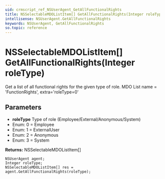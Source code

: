 ```yaml
---
uid: crmscript_ref_NSUserAgent_GetAllFunctionalRights
title: NSSelectableMDOListItem[] GetAllFunctionalRights(Integer roleType)
intellisense: NSUserAgent.GetAllFunctionalRights
keywords: NSUserAgent, GetAllFunctionalRights
so.topic: reference
---
```


# NSSelectableMDOListItem[] GetAllFunctionalRights(Integer roleType)

Get a list of all functional rights for the given type of role. MDO List name = 'FunctionRights', extra='roleType=0'

## Parameters

* **roleType** Type of role (Employee/External/Anonymous/System)
* Enum: 0 = Employee
* Enum: 1 = ExternalUser
* Enum: 2 = Anonymous
* Enum: 3 = System

**Returns:** NSSelectableMDOListItem[]

```crmscript
NSUserAgent agent;
Integer roleType;
NSSelectableMDOListItem[] res = agent.GetAllFunctionalRights(roleType);
```

